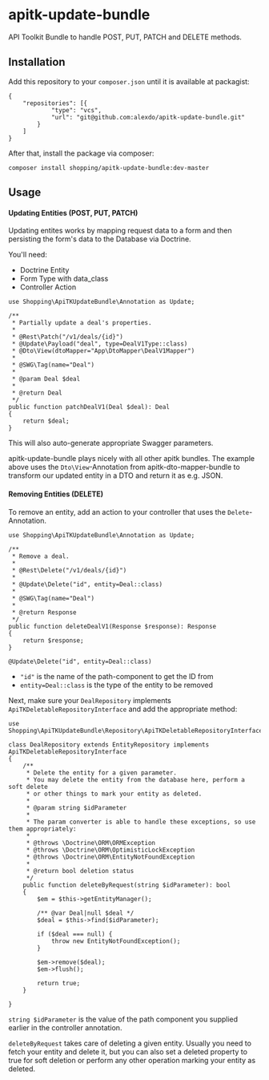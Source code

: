# apitk-update-bundle

API Toolkit Bundle to handle POST, PUT, PATCH and DELETE methods.

## Installation
Add this repository to your `composer.json` until it is available at packagist:
```
{
    "repositories": [{
            "type": "vcs",
            "url": "git@github.com:alexdo/apitk-update-bundle.git"
        }
    ]
}
```

After that, install the package via composer:
```
composer install shopping/apitk-update-bundle:dev-master
```

## Usage
#### Updating Entities (POST, PUT, PATCH)

Updating entites works by mapping request data to a form and then persisting the form's data
to the Database via Doctrine.

You'll need:
* Doctrine Entity
* Form Type with data_class
* Controller Action


```
use Shopping\ApiTKUpdateBundle\Annotation as Update;

/**
 * Partially update a deal's properties.
 *
 * @Rest\Patch("/v1/deals/{id}")
 * @Update\Payload("deal", type=DealV1Type::class)
 * @Dto\View(dtoMapper="App\DtoMapper\DealV1Mapper")
 *
 * @SWG\Tag(name="Deal")
 *
 * @param Deal $deal
 *
 * @return Deal
 */
public function patchDealV1(Deal $deal): Deal
{
    return $deal;
}

```

This will also auto-generate appropriate Swagger parameters.

apitk-update-bundle plays nicely with all other apitk bundles. The example above uses 
the `Dto\View`-Annotation from apitk-dto-mapper-bundle to transform our updated entity
in a DTO and return it as e.g. JSON. 
 

#### Removing Entities (DELETE)

To remove an entity, add an action to your controller that uses the `Delete`-Annotation.

```
use Shopping\ApiTKUpdateBundle\Annotation as Update;

/**
 * Remove a deal.
 *
 * @Rest\Delete("/v1/deals/{id}")
 *
 * @Update\Delete("id", entity=Deal::class)
 *
 * @SWG\Tag(name="Deal")
 *
 * @return Response
 */
public function deleteDealV1(Response $response): Response
{
    return $response;
}
```

`@Update\Delete("id", entity=Deal::class)`
* `"id"` is the name of the path-component to get the ID from
* `entity=Deal::class` is the type of the entity to be removed

Next, make sure your `DealRepository` implements `ApiTKDeletableRepositoryInterface`
and add the appropriate method:

```
use Shopping\ApiTKUpdateBundle\Repository\ApiTKDeletableRepositoryInterface;

class DealRepository extends EntityRepository implements ApiTKDeletableRepositoryInterface
{
    /**
     * Delete the entity for a given parameter.
     * You may delete the entity from the database here, perform a soft delete
     * or other things to mark your entity as deleted.
     *
     * @param string $idParameter
     *
     * The param converter is able to handle these exceptions, so use them appropriately:
     *
     * @throws \Doctrine\ORM\ORMException
     * @throws \Doctrine\ORM\OptimisticLockException
     * @throws \Doctrine\ORM\EntityNotFoundException
     *
     * @return bool deletion status
     */
    public function deleteByRequest(string $idParameter): bool
    {
        $em = $this->getEntityManager();

        /** @var Deal|null $deal */
        $deal = $this->find($idParameter);

        if ($deal === null) {
            throw new EntityNotFoundException();
        }

        $em->remove($deal);
        $em->flush();

        return true;
    }

}
```
 

`string $idParameter` is the value of the path component you supplied earlier
in the controller annotation.

`deleteByRequest` takes care of deleting a given entity. Usually you need to
fetch your entity and delete it, but you can also set a deleted property to true
for soft deletion or perform any other operation marking your entity as deleted. 
